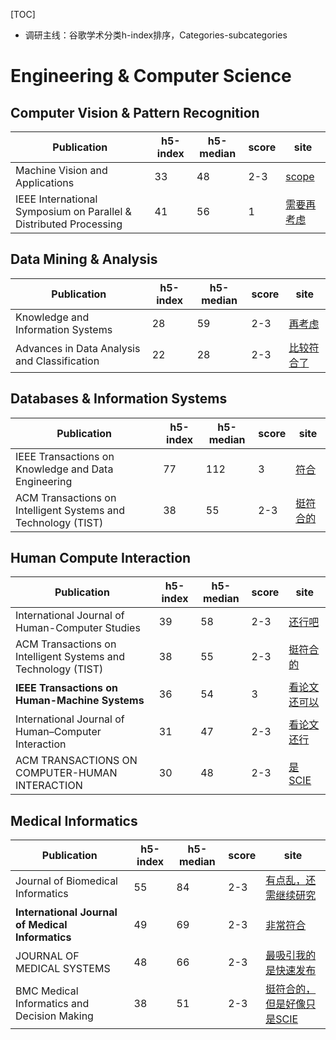 [TOC]

* 调研主线：谷歌学术分类h-index排序，Categories-subcategories

# Engineering & Computer Science



## Computer Vision & Pattern Recognition

| Publication                                                  | h5-index | h5-median | score | site                                          |
| ------------------------------------------------------------ | -------- | --------- | ----- | --------------------------------------------- |
| Machine Vision and Applications                              | 33       | 48        | 2-3   | [scope](https://www.springer.com/journal/138) |
| IEEE International Symposium on Parallel & Distributed Processing | 41       | 56        | 1     | [需要再考虑](http://www.ipdps.org/about.htm)  |

## Data Mining & Analysis

| Publication                                  | h5-index | h5-median | score | site                                                 |
| -------------------------------------------- | -------- | --------- | ----- | ---------------------------------------------------- |
| Knowledge and Information Systems            | 28       | 59        | 2-3   | [再考虑](https://www.springer.com/journal/10115)     |
| Advances in Data Analysis and Classification | 22       | 28        | 2-3   | [比较符合了](https://www.springer.com/journal/11634) |

## Databases & Information Systems

| Publication                                                  | h5-index | h5-median | score | site                                                         |
| ------------------------------------------------------------ | -------- | --------- | ----- | ------------------------------------------------------------ |
| IEEE Transactions on Knowledge and Data Engineering          | 77       | 112       | 3     | [符合](https://ieeexplore.ieee.org/xpl/aboutJournal.jsp?punumber=69) |
| ACM Transactions on Intelligent Systems and Technology (TIST) | 38       | 55        | 2-3   | [挺符合的](https://tist.acm.org/about.cfm)                   |

## Human Compute Interaction

| Publication                                                  | h5-index | h5-median | score | site                                                         |
| ------------------------------------------------------------ | -------- | --------- | ----- | ------------------------------------------------------------ |
| International Journal of Human-Computer Studies              | 39       | 58        | 2-3   | [还行吧](https://www.journals.elsevier.com/international-journal-of-human-computer-studies) |
| ACM Transactions on Intelligent Systems and Technology (TIST) | 38       | 55        | 2-3   | [挺符合的](https://tist.acm.org/about.cfm)                   |
| **IEEE Transactions on Human-Machine Systems**               | 36       | 54        | 3     | [看论文还可以](https://ieeexplore.ieee.org/xpl/aboutJournal.jsp?punumber=6221037) |
| International Journal of Human–Computer Interaction          | 31       | 47        | 2-3   | [看论文还行](https://www.tandfonline.com/hihc20)             |
| ACM TRANSACTIONS ON COMPUTER-HUMAN INTERACTION               | 30       | 48        | 2-3   | [是SCIE](http://tochi.acm.org/)                              |

## Medical Informatics

| Publication                                      | h5-index | h5-median | score | site                                                         |
| ------------------------------------------------ | -------- | --------- | ----- | ------------------------------------------------------------ |
| Journal of Biomedical Informatics                | 55       | 84        | 2-3   | [有点乱，还需继续研究](https://www.journals.elsevier.com/journal-of-biomedical-informatics/) |
| **International Journal of Medical Informatics** | 49       | 69        | 2-3   | [非常符合](https://www.journals.elsevier.com/international-journal-of-medical-informatics/) |
| JOURNAL OF MEDICAL SYSTEMS                       | 48       | 66        | 2-3   | [最吸引我的是快速发布](https://www.springer.com/journal/10916) |
| BMC Medical Informatics and Decision Making      | 38       | 51        | 2-3   | [挺符合的，但是好像只是SCIE](https://bmcmedinformdecismak.biomedcentral.com/) |


